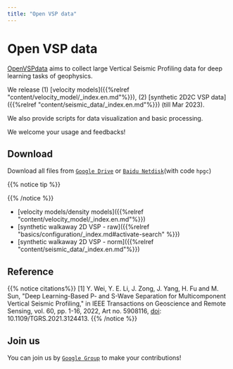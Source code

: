 ```yaml
---
title: "Open VSP data"
---
```


# Open VSP data
[OpenVSPdata](https://github.com/weiyw16/OpenVSPdata) aims to collect large Vertical Seismic Profiling data for deep learning tasks of geophysics. 

We release (1) [velocity models]({{%relref "content/velocity_model/_index.en.md"%}}), (2) [synthetic 2D2C VSP data]({{%relref "content/seismic_data/_index.en.md"%}}) (till Mar 2023). 

We also provide scripts for data visualization and basic processing. 

We welcome your usage and feedbacks!


## Download 
Download all files from [`Google Drive`](https://drive.google.com/drive/folders/1J1UI__lw1BjUFeBrUA4ms6QqOXoB5HGS?usp=sharing) or [`Baidu Netdisk`](https://pan.baidu.com/s/1xR0sFMzBbdXmg7mf4VPMwQ?pwd=hpgc)(with code `hpgc`)

{{% notice tip %}}

{{% /notice %}}

* [velocity models/density models]({{%relref "content/velocity_model/_index.en.md"%}}) 
* [synthetic walkaway 2D VSP - raw]({{%relref "basics/configuration/_index.md#activate-search" %}}) 
* [synthetic walkaway 2D VSP - norm]({{%relref "content/seismic_data/_index.en.md"%}}) 

<!-- ![Screenshot](https://github.com/matcornic/hugo-theme-learn/raw/master/images/screenshot.png?width=40pc&classes=shadow) -->

## Reference
<!-- {{% notice citations%}}
@ARTICLE{PSnet,\
  author={Wei, Yanwen and Li, Yunyue Elita and Zong, Jingjing and Yang, Jizhong and Fu, Haohuan and Sun, Mengyao},\
  journal={IEEE Transactions on Geoscience and Remote Sensing}, \
  title={Deep Learning-Based P- and S-Wave Separation for Multicomponent Vertical Seismic Profiling}, \
  year={2022},\
  volume={60},\
  number={},\
  pages={1-16},\
  doi={10.1109/TGRS.2021.3124413}}
{{% /notice %}} -->

{{% notice citations%}}
[1] Y. Wei, Y. E. Li, J. Zong, J. Yang, H. Fu and M. Sun, "Deep Learning-Based P- and S-Wave Separation for Multicomponent Vertical Seismic Profiling," in IEEE Transactions on Geoscience and Remote Sensing, vol. 60, pp. 1-16, 2022, Art no. 5908116, [doi](https://doi.org/10.1109/TGRS.2021.3124413): 10.1109/TGRS.2021.3124413. 
{{% /notice %}}

## Join us

You can join us by [`Google Group`](https://groups.google.com/g/openvspdata) to make your contributions!

